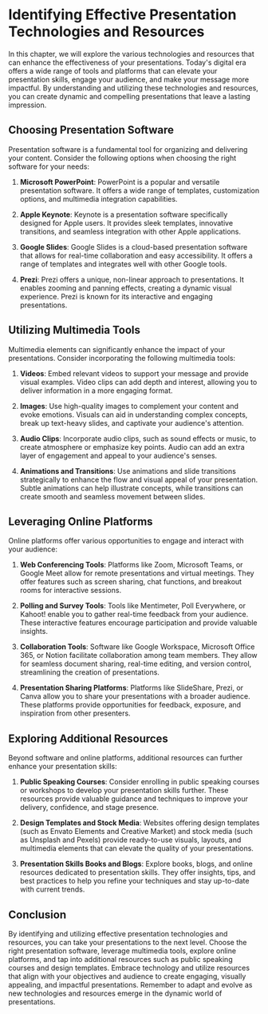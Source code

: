 Identifying Effective Presentation Technologies and Resources
======================================================================

In this chapter, we will explore the various technologies and resources that can enhance the effectiveness of your presentations. Today's digital era offers a wide range of tools and platforms that can elevate your presentation skills, engage your audience, and make your message more impactful. By understanding and utilizing these technologies and resources, you can create dynamic and compelling presentations that leave a lasting impression.

**Choosing Presentation Software**
----------------------------------

Presentation software is a fundamental tool for organizing and delivering your content. Consider the following options when choosing the right software for your needs:

1. **Microsoft PowerPoint**: PowerPoint is a popular and versatile presentation software. It offers a wide range of templates, customization options, and multimedia integration capabilities.

2. **Apple Keynote**: Keynote is a presentation software specifically designed for Apple users. It provides sleek templates, innovative transitions, and seamless integration with other Apple applications.

3. **Google Slides**: Google Slides is a cloud-based presentation software that allows for real-time collaboration and easy accessibility. It offers a range of templates and integrates well with other Google tools.

4. **Prezi**: Prezi offers a unique, non-linear approach to presentations. It enables zooming and panning effects, creating a dynamic visual experience. Prezi is known for its interactive and engaging presentations.

**Utilizing Multimedia Tools**
------------------------------

Multimedia elements can significantly enhance the impact of your presentations. Consider incorporating the following multimedia tools:

1. **Videos**: Embed relevant videos to support your message and provide visual examples. Video clips can add depth and interest, allowing you to deliver information in a more engaging format.

2. **Images**: Use high-quality images to complement your content and evoke emotions. Visuals can aid in understanding complex concepts, break up text-heavy slides, and captivate your audience's attention.

3. **Audio Clips**: Incorporate audio clips, such as sound effects or music, to create atmosphere or emphasize key points. Audio can add an extra layer of engagement and appeal to your audience's senses.

4. **Animations and Transitions**: Use animations and slide transitions strategically to enhance the flow and visual appeal of your presentation. Subtle animations can help illustrate concepts, while transitions can create smooth and seamless movement between slides.

**Leveraging Online Platforms**
-------------------------------

Online platforms offer various opportunities to engage and interact with your audience:

1. **Web Conferencing Tools**: Platforms like Zoom, Microsoft Teams, or Google Meet allow for remote presentations and virtual meetings. They offer features such as screen sharing, chat functions, and breakout rooms for interactive sessions.

2. **Polling and Survey Tools**: Tools like Mentimeter, Poll Everywhere, or Kahoot! enable you to gather real-time feedback from your audience. These interactive features encourage participation and provide valuable insights.

3. **Collaboration Tools**: Software like Google Workspace, Microsoft Office 365, or Notion facilitate collaboration among team members. They allow for seamless document sharing, real-time editing, and version control, streamlining the creation of presentations.

4. **Presentation Sharing Platforms**: Platforms like SlideShare, Prezi, or Canva allow you to share your presentations with a broader audience. These platforms provide opportunities for feedback, exposure, and inspiration from other presenters.

**Exploring Additional Resources**
----------------------------------

Beyond software and online platforms, additional resources can further enhance your presentation skills:

1. **Public Speaking Courses**: Consider enrolling in public speaking courses or workshops to develop your presentation skills further. These resources provide valuable guidance and techniques to improve your delivery, confidence, and stage presence.

2. **Design Templates and Stock Media**: Websites offering design templates (such as Envato Elements and Creative Market) and stock media (such as Unsplash and Pexels) provide ready-to-use visuals, layouts, and multimedia elements that can elevate the quality of your presentations.

3. **Presentation Skills Books and Blogs**: Explore books, blogs, and online resources dedicated to presentation skills. They offer insights, tips, and best practices to help you refine your techniques and stay up-to-date with current trends.

**Conclusion**
--------------

By identifying and utilizing effective presentation technologies and resources, you can take your presentations to the next level. Choose the right presentation software, leverage multimedia tools, explore online platforms, and tap into additional resources such as public speaking courses and design templates. Embrace technology and utilize resources that align with your objectives and audience to create engaging, visually appealing, and impactful presentations. Remember to adapt and evolve as new technologies and resources emerge in the dynamic world of presentations.
